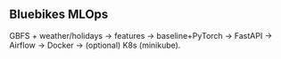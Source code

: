 ﻿## Bluebikes MLOps

GBFS + weather/holidays → features → baseline+PyTorch → FastAPI → Airflow → Docker → (optional) K8s (minikube).
